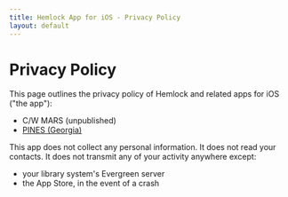 ```yaml
---
title: Hemlock App for iOS - Privacy Policy
layout: default
---
```

# Privacy Policy

This page outlines the privacy policy of Hemlock and related apps for iOS ("the app"):
* C/W MARS (unpublished)
* [PINES (Georgia)](https://itunes.apple.com/us/app/pines-georgia/id1400443994?mt=8)

This app does not collect any personal information.  It does not read your
contacts.  It does not transmit any of your activity anywhere except:

* your library system's Evergreen server
* the App Store, in the event of a crash
